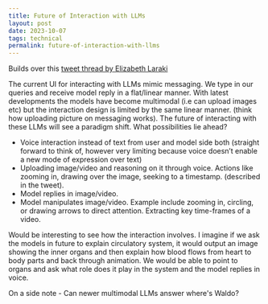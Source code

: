 ```yaml
---
title: Future of Interaction with LLMs
layout: post
date: 2023-10-07
tags: technical
permalink: future-of-interaction-with-llms
---
```


Builds over this [tweet thread by Elizabeth Laraki](https://twitter.com/elizlaraki/status/1710308831631212786)

The current UI for interacting with LLMs mimic messaging. We type in our queries and receive model reply in a flat/linear manner. With latest developments the models have become multimodal (i.e can upload images etc) but the interaction design is limited by the same linear manner. (think how uploading picture on messaging works). The future of interacting with these LLMs will see a paradigm shift. What possibilities lie ahead?

* Voice interaction instead of text from user and model side both (straight forward to think of, however very limiting because voice doesn’t enable a new mode of expression over text)
* Uploading image/video and reasoning on it through voice. Actions like zooming in, drawing over the image, seeking to a timestamp. (described in the tweet).
* Model replies in image/video.
* Model manipulates image/video. Example include zooming in, circling, or drawing arrows to direct attention. Extracting key time-frames of a video.

Would be interesting to see how the interaction involves. I imagine if we ask the models in future to explain circulatory system, it would output an image showing the inner organs and then explain how blood flows from heart to body parts and back through animation. We would be able to point to organs and ask what role does it play in the system and the model replies in voice. 

On a side note - Can newer multimodal LLMs answer where's Waldo?